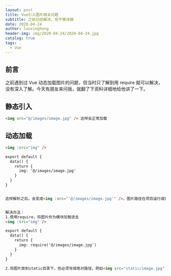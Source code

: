 ```yaml
---
layout: post
title: Vue引入图片相关问题
subtitle: 之前已经解决，但不够详细
date: 2020-04-24
author: louxinghong
header-img: img/2020-04-24/2020-04-24.jpg
catalog: true
tags:
  - Vue
---
```


## 前言

之前遇到过 Vue 动态加载图片的问题，但当时只了解到用 require 就可以解决，没有深入了解。今天有朋友来问我，就翻了下资料详细地给他讲了一下。

## 静态引入

```Html
<img src="@/images/image.jpg" /> 这样会正常加载
```

## 动态加载

```Html
<img :src="img" />

export default {
  data() {
    return {
      img: '@/images/image.jpg'
    }
  }
}


这样解析之后，会变成<img :src="'@/images/image.jpg'" />，图片路径在项目运行或打包时没有被当成路径处理，而是被加载器解析为字符串，无法正常解析得到类似<img src="images/image.813652fe.jpg" />这样的正确形式，导致图片属性找不到。


解决办法：
1.使用require，将图片作为模块加载进去
<img :src="img" />

export default {
  data() {
    return {
      img: require('@/images/image.jpg')
    }
  }
}

2.将图片放到static目录下，但必须写成绝对路径，例如<img src="static/image.jpg" />
```
